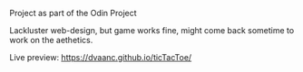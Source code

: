 Project as part of the Odin Project

Lackluster web-design, but game works fine, might come back sometime to work on the aethetics.

Live preview:
    https://dvaanc.github.io/ticTacToe/